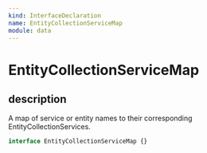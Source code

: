 ```yaml
---
kind: InterfaceDeclaration
name: EntityCollectionServiceMap
module: data
---
```


# EntityCollectionServiceMap

## description

A map of service or entity names to their corresponding EntityCollectionServices.

```ts
interface EntityCollectionServiceMap {}
```
